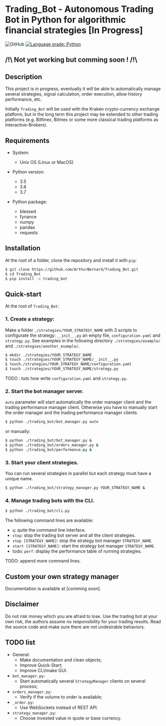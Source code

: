 # Trading_Bot - Autonomous Trading Bot in Python for algorithmic financial strategies [In Progress]

![GitHub](https://img.shields.io/github/license/ArthurBernard/Trading_Bot)
[![Language grade: Python](https://img.shields.io/lgtm/grade/python/g/ArthurBernard/Trading_Bot.svg?logo=lgtm&logoWidth=18)](https://lgtm.com/projects/g/ArthurBernard/Trading_Bot/context:python)

## /!\ Not yet working but comming soon ! /!\

## Description

This project is in progress, eventually it will be able to automatically manage several strategies, signal calculation, order execution, allow history performance, etc.    

Initially `Trading_Bot` will be used with the Kraken crypto-currency exchange platform, but in the long term this project may be extended to other trading platforms (e.g. Bitfinex, Bitmex or some more classical trading platforms as Interactive-Brokers). 

## Requirements

- System:
    - Unix OS (Linux or MacOS)

- Python version:
    - 3.5
    - 3.6
    - 3.7

- Python package:
    - blessed
    - fynance
    - numpy
    - pandas
    - requests

## Installation

At the root of a folder, clone the repository and install it with `pip`:

```bash
$ git clone https://github.com/ArthurBernard/Trading_Bot.git    
$ cd Trading_Bot    
$ pip install -e trading_bot   
```

## Quick-start

At the root of `Trading_Bot`:

### 1. Create a strategy:

Make a folder `./strategies/YOUR_STRATEGY_NAME` with 3 scripts to configurate the strategy: `__init__.py` an empty file, `configuration.yaml` and `strategy.py`. See examples in the following directory `./strategies/example/` and `./strategies/another_example/`.

```bash
$ mkdir ./strategies/YOUR_STRATEGY_NAME   
$ touch ./strategies/YOUR_STRATEGY_NAME/__init__.py   
$ touch./strategies/YOUR_STRATEGY_NAME/configuration.yaml   
$ touch ./strategies/YOUR_STRATEGY_NAME/strategy.py   
```

TODO : tuto how write `configuration.yaml` and `strategy.py`.

### 2. Start the bot manager server.

`auto` parameter will start automatically the order manager client and the trading performance manager client. Otherwise you have to manually start the order manager and the trading performance manager clients.

```bash
$ python ./trading_bot/bot_manager.py auto
```

or manually:

```bash
$ python ./trading_bot/bot_manager.py &
$ python ./trading_bot/orders_manager.py &
$ python ./trading_bot/performance.py &
```

### 3. Start your client strategies.

You can run several strategies in parallel but each strategy must have a unique name.

```bash
$ python ./trading_bot/strategy_manager.py YOUR_STRATEGY_NAME &
```

### 4. Manage trading bots with the CLI.

```bash
$ python ./trading_bot/cli.py
```

The following command lines are available:
- `q`: quite the command line interface.
- `stop`: stop the trading bot server and all the client strategies.
- `stop [STRATEGY_NAME]`: stop the strategy bot manager `STRATEGY_NAME`.
- `start [STRATEGY_NAME]`: start the strategy bot manager `STRATEGY_NAME`.
- todo: `perf`: display the performance table of running strategies.

TODO: append more command lines.

## Custom your own strategy manager

Documentation is available at [comming soon].

## Disclaimer

Do not risk money which you are afraid to lose.
Use the trading bot at your own risk, the authors assume no responsibility for your trading results.
Read the source code and make sure there are not undesirable behaviors.

## TODO list

- General: 
    - Make documentation and clean objects;
    - Improve Quick-Start;
    - Improve CLI/make GUI.
- `bot_manager.py`:
    - Start automatically several `StrategyManager` clients on several process;
- `orders_manager.py`:
    - Verify if the volume to order is available; 
- `_order.py`:
    - Use WebSockets instead of REST API.
- `strategy_manager.py`:
    - Choose invested value in quote or base currency.
